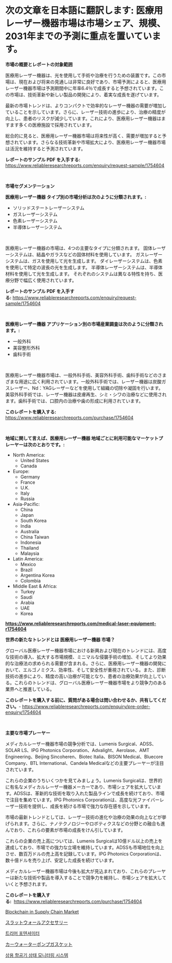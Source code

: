 <p><h1>次の文章を日本語に翻訳します: 医療用レーザー機器市場は市場シェア、規模、2031年までの予測に重点を置いています。</h1></p><p><strong>市場の概要とレポートの対象範囲</strong></p>
<p><p>医療用レーザー機器は、光を使用して手術や治療を行うための装置です。この市場は、現在および将来の見通しは非常に良好であり、市場予測によると、医療用レーザー機器市場は予測期間中に年率6.4％で成長すると予想されています。この市場は、技術革新や新しい製品の開発により、着実な成長を遂げています。</p><p>最新の市場トレンドは、よりコンパクトで効率的なレーザー機器の需要が増加していることを示しています。さらに、レーザー技術の進歩により、治療の精度が向上し、患者のリスクが減少しています。これにより、医療用レーザー機器はますます多くの医療施設で採用されています。</p><p>総合的に見ると、医療用レーザー機器市場は将来性が高く、需要が増加すると予想されています。さらなる技術革新や市場拡大により、医療用レーザー機器市場は活況を維持すると予測されています。</p></p>
<p><strong>レポートのサンプル PDF を入手する:</strong> <a href="https://www.reliableresearchreports.com/enquiry/request-sample/1754604">https://www.reliableresearchreports.com/enquiry/request-sample/1754604</a></p>
<p>&nbsp;</p>
<p><strong>市場セグメンテーション</strong></p>
<p><strong>医療用レーザー機器 タイプ別の市場分析は次のように分類されます。:</strong></p>
<p><ul><li>ソリッドステートレーザーシステム</li><li>ガスレーザーシステム</li><li>色素レーザーシステム</li><li>半導体レーザーシステム</li></ul></p>
<p>&nbsp;</p>
<p><p>医療用レーザー機器の市場は、4つの主要なタイプに分類されます。 固体レーザーシステムは、結晶やガラスなどの固体材料を使用しています。 ガスレーザーシステムは、ガスを使用して光を生成します。 ダイレーザーシステムは、色素を使用して特定の波長の光を生成します。 半導体レーザーシステムは、半導体材料を使用して光を生成します。 それぞれのシステムは異なる特性を持ち、医療分野で幅広く使用されています。</p></p>
<p><strong>レポートのサンプル PDF を入手する:</strong>&nbsp;<a href="https://www.reliableresearchreports.com/enquiry/request-sample/1754604">https://www.reliableresearchreports.com/enquiry/request-sample/1754604</a></p>
<p>&nbsp;</p>
<p><strong> 医療用レーザー機器 アプリケーション別の市場産業調査は次のように分類されます。:</strong></p>
<p><ul><li>一般外科</li><li>美容整形外科</li><li>歯科手術</li></ul></p>
<p>&nbsp;</p>
<p><p>医療用レーザー機器市場は、一般外科手術、美容外科手術、歯科手術などのさまざまな用途に広く利用されています。一般外科手術では、レーザー機器は炭酸ガスレーザー、Nd：YAGレーザーなどを使用して組織の切除や凝固を行います。美容外科手術では、レーザー機器は皮膚再生、シミ・シワの治療などに使用されます。歯科手術では、口腔内の治療や歯の形成に利用されています。</p></p>
<p><strong>このレポートを購入する:</strong>&nbsp; <a href="https://www.reliableresearchreports.com/purchase/1754604">https://www.reliableresearchreports.com/purchase/1754604</a></p>
<p>&nbsp;</p>
<p><strong>地域に関して言えば、医療用レーザー機器 地域ごとに利用可能なマーケットプレーヤーは次のとおりです。:</strong></p>
<p><ul>
    <li>
        North America:
        <ul>
            <li>United States</li>
            <li>Canada</li>
        </ul>
    </li>
    <li>
        Europe:
        <ul>
            <li>Germany</li>
            <li>France</li>
            <li>U.K.</li>
            <li>Italy</li>
            <li>Russia</li>
        </ul>
    </li>
    <li>
        Asia-Pacific:
        <ul>
            <li>China</li>
            <li>Japan</li>
            <li>South Korea</li>
            <li>India</li>
            <li>Australia</li>
            <li>China Taiwan</li>
            <li>Indonesia</li>
            <li>Thailand</li>
            <li>Malaysia</li>
        </ul>
    </li>
    <li>
        Latin America:
        <ul>
            <li>Mexico</li>
            <li>Brazil</li>
            <li>Argentina Korea</li>
            <li>Colombia</li>
        </ul>
    </li>
    <li>
        Middle East & Africa:
        <ul>
            <li>Turkey</li>
            <li>Saudi</li>
            <li>Arabia</li>
            <li>UAE</li>
            <li>Korea</li>
        </ul>
    </li>
    </ul></p>
<p><strong><a href="https://www.reliableresearchreports.com/medical-laser-equipment-r1754604">https://www.reliableresearchreports.com/medical-laser-equipment-r1754604</a></strong>&nbsp;</p>
<p><strong>世界の新たなトレンドとは 医療用レーザー機器 市場？</strong></p>
<p><p>グローバル医療レーザー機器市場における新興および現在のトレンドには、高度な技術の導入、拡大する市場規模、ミニマルな侵襲手術の増加、そしてより効果的な治療法の求められる需要が含まれる。さらに、医療用レーザー機器の開発において、エルゴノミクス、効率性、そして安全性が重視されている。また、診断技術の進歩により、精度の高い治療が可能となり、患者の治療効果が向上している。これらのトレンドは、グローバル医療レーザー機器市場をより競争力のある業界へと推進している。</p></p>
<p><strong>このレポートを購入する前に、質問がある場合は問い合わせるか、共有してください。</strong>- <a href="https://www.reliableresearchreports.com/enquiry/pre-order-enquiry/1754604">https://www.reliableresearchreports.com/enquiry/pre-order-enquiry/1754604</a></p>
<p>&nbsp;</p>
<p><strong>主要な市場プレーヤー</strong></p>
<p><p>メディカルレーザー機器市場の競争分析では、Lumenis Surgical、ADSS、SOLAR LS、IPG Photonics Corporation、Advalight、Aerolase、AMT Engineering、Beijing Sincoheren、Biotec Italia、BISON Medical、Bluecore Company、BTL International、Candela Medicalなどの主要プレーヤーが注目されています。</p><p>これらの企業のうちいくつかを見てみましょう。Lumenis Surgicalは、世界的に有名なメディカルレーザー機器メーカーであり、市場シェアを拡大しています。ADSSは、革新的な技術を取り入れた製品ラインで成長を続けており、市場で注目を集めています。IPG Photonics Corporationは、高度な光ファイバーレーザー技術を提供し、成長を続ける市場で強力な存在感を示しています。</p><p>市場の最新トレンドとしては、レーザー技術の進化や治療の効果の向上などが挙げられます。さらに、ナノテクノロジーやロボティクスなどの分野との融合も進んでおり、これらの要素が市場の成長をけん引しています。</p><p>これらの企業の売上高については、Lumenis Surgicalは10億ドル以上の売上を達成しており、市場での強力な立場を維持しています。ADSSも市場地位を向上させ、数百万ドルの売上高を記録しています。IPG Photonics Corporationは、数十億ドルを売り上げ、安定した成長を続けています。</p><p>メディカルレーザー機器市場は今後も拡大が見込まれており、これらのプレーヤーは新たな技術や製品を導入することで競争力を維持し、市場シェアを拡大していくと予想されます。</p></p>
<p><strong>このレポートを購入する:</strong>&nbsp;&nbsp;<a href="https://www.reliableresearchreports.com/purchase/1754604">https://www.reliableresearchreports.com/purchase/1754604</a></p>
<p><p><a href="https://github.com/brenzgnarento/Market-Research-Report-List-2/blob/main/blockchain-in-supply-chain-market.md">Blockchain in Supply Chain Market</a></p><p><a href="https://medium.com/@billyarton5656871/2024%E5%B9%B4%E3%81%8B%E3%82%892031%E5%B9%B4%E3%81%BE%E3%81%A7%E3%81%AE%E6%9C%9F%E9%96%93%E3%81%AB%E4%BA%88%E6%B8%AC%E3%81%95%E3%82%8C%E3%82%8B%E3%82%B9%E3%83%A9%E3%83%83%E3%83%88%E3%82%A6%E3%82%A9%E3%83%BC%E3%83%AB%E3%82%A2%E3%82%AF%E3%82%BB%E3%82%B5%E3%83%AA%E3%83%BC%E3%83%9E%E3%83%BC%E3%82%B1%E3%83%83%E3%83%88%E3%81%AE%E5%88%86%E6%9E%90%E3%81%A8%E3%82%B5%E3%82%A4%E3%82%BA%E4%BA%88%E6%B8%AC-45aa56a1fac7">スラットウォールアクセサリー</a></p><p><a href="https://medium.com/@deborahward03/%ED%8A%B8%EB%A6%AC%EB%A8%B8-%ED%8F%AC%ED%85%90%EC%85%94%EC%98%A4%EB%AF%B8%ED%84%B0-%EC%8B%9C%EC%9E%A5-%EB%8F%99%ED%96%A5-%EB%B0%8F-%EC%8B%9C%EC%9E%A5-%EB%B6%84%EC%84%9D%EC%9D%80-2024-2031%EB%85%84%EA%B9%8C%EC%A7%80-%EC%98%88%EC%B8%A1%EB%90%98%EC%97%88%EC%8A%B5%EB%8B%88%EB%8B%A4-cda1e372610e">트리머 포텐셔미터</a></p><p><a href="https://github.com/Sophiaard2003/Market-Research-Report-List-1/blob/main/347052425445.md">カーウォーターポンプガスケット</a></p><p><a href="https://medium.com/@chickenlegs8687/%EC%83%81%EC%9A%A9-%ED%95%AD%EA%B3%B5%EA%B8%B0-%EA%B1%B4%EA%B0%95-%EB%AA%A8%EB%8B%88%ED%84%B0%EB%A7%81-%EC%8B%9C%EC%8A%A4%ED%85%9C-%EC%8B%9C%EC%9E%A5-%EC%A0%84%EB%A7%9D-%EC%82%B0%EC%97%85-%EA%B0%9C%EC%9A%94-%EB%B0%8F-%EC%98%88%EC%B8%A1-2024%EB%85%84%EB%B6%80%ED%84%B0-2031%EB%85%84%EA%B9%8C%EC%A7%80-d5101ffa22fc">상용 항공기 상태 모니터링 시스템</a></p></p>